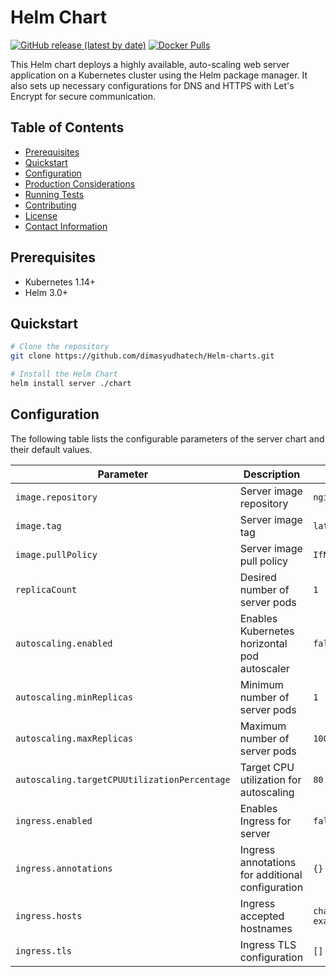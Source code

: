 # Helm Chart

[![GitHub release (latest by date)](https://img.shields.io/github/v/release/helm/charts)](https://github.com/dimasyudhatech/Helm-charts/releases/)
[![Docker Pulls](https://img.shields.io/docker/pulls/dimasyudhatech/server?color=green)](https://hub.docker.com/repository/docker/dimasyudhatech/server)

This Helm chart deploys a highly available, auto-scaling web server application on a Kubernetes cluster using the Helm package manager. It also sets up necessary configurations for DNS and HTTPS with Let's Encrypt for secure communication.

## Table of Contents

- [Prerequisites](#prerequisites)
- [Quickstart](#quickstart)
- [Configuration](#configuration)
- [Production Considerations](#production-considerations)
- [Running Tests](#running-tests)
- [Contributing](#contributing)
- [License](#license)
- [Contact Information](#contact-information)

## Prerequisites

- Kubernetes 1.14+
- Helm 3.0+

## Quickstart

```bash
# Clone the repository
git clone https://github.com/dimasyudhatech/Helm-charts.git

# Install the Helm Chart
helm install server ./chart
```

## Configuration

The following table lists the configurable parameters of the server chart and their default values.

| Parameter                                      | Description                                                  | Default              |
|------------------------------------------------|--------------------------------------------------------------|----------------------|
| `image.repository`                             | Server image repository                                      | `nginx`              |
| `image.tag`                                    | Server image tag                                             | `latest`             |
| `image.pullPolicy`                             | Server image pull policy                                     | `IfNotPresent`       |
| `replicaCount`                                 | Desired number of server pods                                | `1`                  |
| `autoscaling.enabled`                          | Enables Kubernetes horizontal pod autoscaler                 | `false`              |
| `autoscaling.minReplicas`                      | Minimum number of server pods                                | `1`                  |
| `autoscaling.maxReplicas`                      | Maximum number of server pods                                | `100`                |
| `autoscaling.targetCPUUtilizationPercentage`   | Target CPU utilization for autoscaling                       | `80`                 |
| `ingress.enabled`                              | Enables Ingress for server                                   | `false`              |
| `ingress.annotations`                          | Ingress annotations for additional configuration             | `{}`                 |
| `ingress.hosts`                                | Ingress accepted hostnames                                   | `chart-example.local`|
| `ingress.tls`                                  | Ingress TLS configuration                                    | `[]`                 |